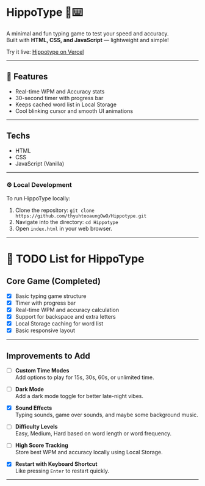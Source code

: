 # HippoType 🦛⌨️

A minimal and fun typing game to test your speed and accuracy.  
Built with **HTML, CSS, and JavaScript** — lightweight and simple!

Try it live: [Hippotype on Vercel](https://hippotype-omega.vercel.app/)

---

## 🚀 Features

- Real-time WPM and Accuracy stats
- 30-second timer with progress bar
- Keeps cached word list in Local Storage
- Cool blinking cursor and smooth UI animations

---

## Techs

- HTML
- CSS
- JavaScript (Vanilla)

---

### ⚙️ Local Development

To run HippoType locally:

1. Clone the repository: `git clone https://github.com/thyuhtooaungOwO/Hippotype.git`
2. Navigate into the directory: `cd Hippotype`
3. Open `index.html` in your web browser.

---

# 📝 TODO List for HippoType

## Core Game (Completed)

- [x] Basic typing game structure
- [x] Timer with progress bar
- [x] Real-time WPM and accuracy calculation
- [x] Support for backspace and extra letters
- [x] Local Storage caching for word list
- [x] Basic responsive layout

---

## Improvements to Add

- [ ] **Custom Time Modes**  
       Add options to play for 15s, 30s, 60s, or unlimited time.

- [ ] **Dark Mode**  
       Add a dark mode toggle for better late-night vibes.

- [x] **Sound Effects**  
       Typing sounds, game over sounds, and maybe some background music.

- [ ] **Difficulty Levels**  
       Easy, Medium, Hard based on word length or word frequency.

- [ ] **High Score Tracking**  
       Store best WPM and accuracy locally using Local Storage.

- [x] **Restart with Keyboard Shortcut**  
       Like pressing `Enter` to restart quickly.

---
